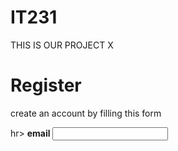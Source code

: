 # IT231
THIS IS OUR PROJECT X


<html>
<body>
<form Action="Action_page">
<div class = "container">
<h1>Register</h1>

<p> create an account by filling this form </p>
hr>
<label for= "email"> <b> email </b> </label>
<input type>

</body>
</html>
